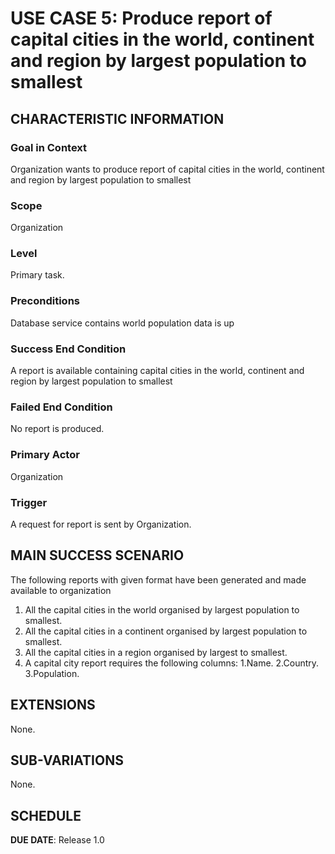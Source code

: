 # USE CASE 5: Produce report of capital cities in the world, continent and region by largest population to smallest


## CHARACTERISTIC INFORMATION

### Goal in Context

Organization wants to produce report of capital cities in the world, continent and region by largest population to smallest

### Scope

Organization

### Level

Primary task.

### Preconditions

Database service contains world population data is up

### Success End Condition

A report is available containing capital cities in the world, continent and region by largest population to smallest

### Failed End Condition

No report is produced.

### Primary Actor

Organization

### Trigger

A request for report is sent by Organization.

## MAIN SUCCESS SCENARIO
The following reports with given format have been generated and made available to organization
1. All the capital cities in the world organised by largest population to smallest.
2. All the capital cities in a continent organised by largest population to smallest.
3. All the capital cities in a region organised by largest to smallest.
4. A capital city report requires the following columns:
   1.Name.
   2.Country.
   3.Population.

## EXTENSIONS

None.

## SUB-VARIATIONS

None.

## SCHEDULE

**DUE DATE**: Release 1.0